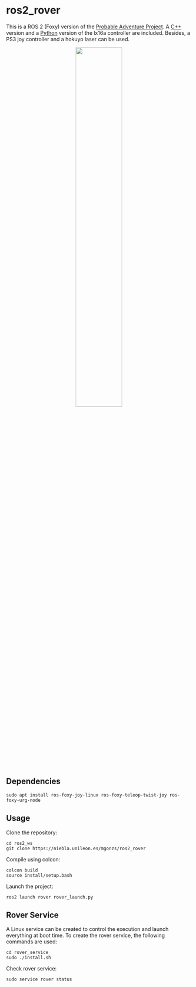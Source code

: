 # ros2_rover

This is a ROS 2 (Foxy) version of the [Probable Adventure Project](https://github.com/gadiego92/probable-adventure). A [C++](./rover_motor_controller_cpp) version and a [Python](./rover_motor_controller) version of the lx16a controller are included. Besides, a PS3 joy controller and a hokuyo laser can be used.

<div align="center">
    <img src="rover.png" width="50%"/>
</div>

## Dependencies
```shell
sudo apt install ros-foxy-joy-linux ros-foxy-teleop-twist-joy ros-foxy-urg-node
```

## Usage
Clone the repository:
```shell
cd ros2_ws
git clone https://niebla.unileon.es/mgonzs/ros2_rover
```

Compile using colcon:
```shell
colcon build
source install/setup.bash
```

Launch the project:
```shell
ros2 launch rover rover_launch.py
```

## Rover Service
A Linux service can be created to control the execution and launch everything at boot time. To create the rover service, the following commands are used:
```shell
cd rover_service
sudo ./install.sh
```

Check rover service:
```shell
sudo service rover status
```
